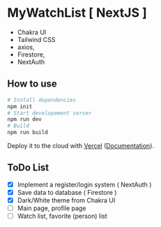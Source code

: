 # MyWatchList [ NextJS ]

- Chakra UI
- Tailwind CSS
- axios, 
- Firestore, 
- NextAuth

## How to use

```bash
# Install dependencies
npm init
# Start developement server
npm run dev
# Build
npm run build
```

Deploy it to the cloud with [Vercel](https://vercel.com/new?utm_source=github&utm_medium=readme&utm_campaign=next-example) ([Documentation](https://nextjs.org/docs/deployment)).

## ToDo List
- [x] Implement a register/login system ( NextAuth )
- [x] Save data to database ( Firestore )
- [x] Dark/White theme from Chakra UI
- [ ] Main page, profile page
- [ ] Watch list, favorite (person) list
